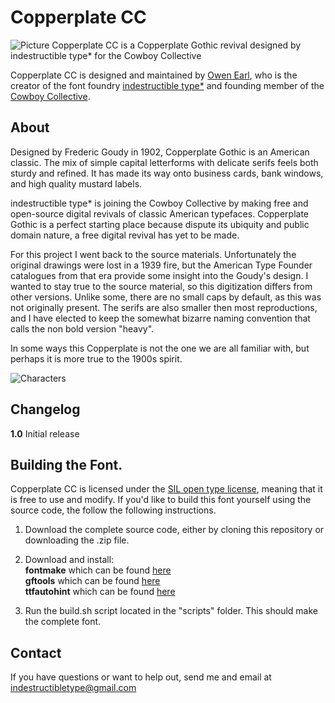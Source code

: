Copperplate CC
========
![Picture](https://raw.githubusercontent.com/CowboyCollective/CopperplateCC/master/References/Title.png)
Copperplate CC is a Copperplate Gothic revival designed by indestructible type* for the Cowboy Collective 

Copperplate CC is designed and maintained by [Owen Earl](https://ewonrael.github.io/), who is the creator of the font foundry [indestructible type*](http://indestructible-type.github.io) and founding member of the [Cowboy Collective](cowboycollective.cc/).

About
-----
Designed by Frederic Goudy in 1902, Copperplate Gothic is an American classic. The mix of simple capital letterforms with delicate serifs feels both sturdy and refined. It has made its way onto business cards, bank windows, and high quality mustard labels.

indestructible type* is joining the Cowboy Collective by making free and open-source digital revivals of classic American typefaces. Copperplate Gothic is a perfect starting place because dispute its ubiquity and public domain nature, a free digital revival has yet to be made.

For this project I went back to the source materials. Unfortunately the original drawings were lost in a 1939 fire, but the American Type Founder catalogues from that era provide some insight into the Goudy's design. I wanted to stay true to the source material, so this digitization differs from other versions. Unlike some, there are no small caps by default, as this was not originally present. The serifs are also smaller then most reproductions, and I have elected to keep the somewhat bizarre naming convention that calls the non bold version "heavy".

In some ways this Copperplate is not the one we are all familiar with, but perhaps it is more true to the 1900s spirit.

![Characters](https://raw.githubusercontent.com/CowboyCollective/CopperplateCC/master/References/Specimin.png)

Changelog
---------
<b>1.0</b>
Initial release

Building the Font.
---------------------------
Copperplate CC is licensed under the [SIL open type license](http://scripts.sil.org/cms/scripts/page.php?site_id=nrsi&id=OFL), meaning that it is free to use and modify. If you'd like to build this font yourself using the source code, the follow the following instructions.

1. Download the complete source code, either by cloning this repository or downloading the .zip file.

2. Download and install:<br>
**fontmake** which can be found [here](https://github.com/googlei18n/fontmake)<br>
**gftools** which can be found [here](https://github.com/googlefonts/gftools)<br>
**ttfautohint** which can be found [here](https://www.freetype.org/ttfautohint/)<br>

3. Run the build.sh script located in the "scripts" folder. This should make the complete font.

Contact
-------
If you have questions or want to help out, send me and email at indestructibletype@gmail.com
